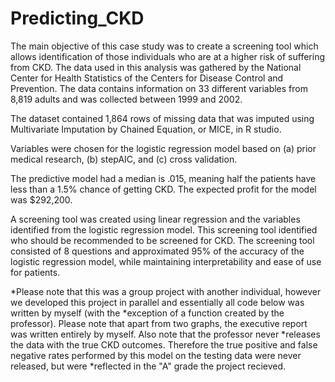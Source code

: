 # Predicting_CKD
The main objective of this case study was to create a screening tool which allows identification of those individuals who are at a higher risk of suffering from CKD. The data used in this analysis was gathered by the National Center for Health Statistics of the Centers for Disease Control and Prevention. The data contains information on 33 different variables from 8,819 adults and was collected between 1999 and 2002. 

The dataset contained 1,864 rows of missing data that was imputed using Multivariate Imputation by Chained Equation, or MICE, in R studio.

Variables were chosen for the logistic regression model based on (a) prior medical research, (b) stepAIC, and (c) cross validation.

The predictive model had a median is .015, meaning half the patients have less than a 1.5% chance of getting CKD. The expected profit for the model was $292,200. 

A screening tool was created using linear regression and the variables identified from the logistic regression model. This screening tool identified who should be recommended to be screened for CKD. The screening tool consisted of 8 questions and approximated 95% of the accuracy of the logistic regression model, while maintaining interpretability and ease of use for patients. 

*Please note that this was a group project with another individual, however we developed this project in parallel and essentially all code below was written by myself (with the *exception of a function created by the professor). Please note that apart from two graphs, the executive report was written entirely by myself. Also note that the professor never *releases the data with the true CKD outcomes. Therefore the true positive and false negative rates performed by this model on the testing data were never released, but were *reflected in the "A" grade the project recieved. 
